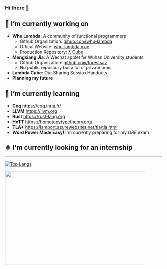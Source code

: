  ### Hi there 👋
 
 ## 🔭 I’m currently working on
 - **Whu Lambda**: A community of functional programmers
   - Github Organization: [gihub.com/whu-lambda](https://github.com/Whu-Lambda)
   - Offical Website: [whu-lambda.moe](https://whu-lambda.moe) 
   - Production Repository: [λ Cube](https://github.com/Whu-Lambda/Lambda-Cube)
 - **Mengxiang Jia**: A Wechat applet for Wuhan University students
   - Github Organization: [github.com/forestsay](https://github.com/forestsay)
   - No public repository but a lot of private ones
 - **Lambda Cube**: Our Sharing Session Handouts
 - **Planning my future**
 ## 🌱 I’m currently learning
 - **Coq** https://coq.inria.fr/
 - **LLVM** https://llvm.org
 - **Rust** https://rust-lang.org
 - **HoTT** https://homotopytypetheory.org/
 - **TLA+** https://lamport.azurewebsites.net/tla/tla.html
 - **Word Power Made Easy!** I'm currently preparing for my *GRE* exam
 ## ⚛️ I'm currently looking for an internship
---
 [![Top Langs](https://github-readme-stats.vercel.app/api/top-langs/?username=minnakamiyuki&layout=compact&theme=tokyonight&card_width=400)](https://github.com/minnakamiyuki/github-readme-stats)
 
 <img src="https://user-images.githubusercontent.com/84240546/150674697-55c92bff-5a9a-4301-8cd3-476cdd0c92af.png" width="450px" style="height:300px" />

<!---
minnakamiyuki/minnakamiyuki is a ✨ special ✨ repository because its `README.md` (this file) appears on your GitHub profile.
You can click the Preview link to take a look at your changes.
--->
